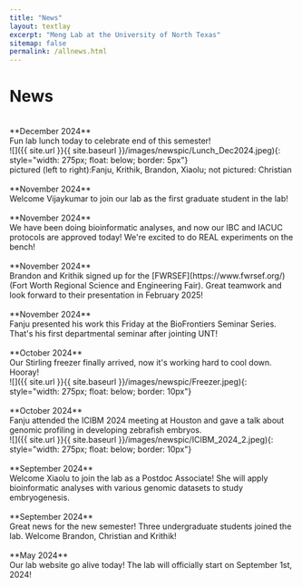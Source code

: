 ```yaml
---
title: "News"
layout: textlay
excerpt: "Meng Lab at the University of North Texas"
sitemap: false
permalink: /allnews.html
---
```


# News
<br>
**December 2024** <br>
Fun lab lunch today to celebrate end of this semester! <br>
![]({{ site.url }}{{ site.baseurl }}/images/newspic/Lunch_Dec2024.jpeg){: style="width: 275px; float: below; border: 5px"} <br>
 pictured (left to right):Fanju, Krithik, Brandon, Xiaolu; not pictured: Christian
<br>
<br>
**November 2024** <br>
Welcome Vijaykumar to join our lab as the first graduate student in the lab! <br> 
<br>
**November 2024** <br>
We have been doing bioinformatic analyses, and now our IBC and IACUC protocols are approved today! We're excited to do REAL experiments on the bench! <br>
<br>
**November 2024** <br>
Brandon and Krithik signed up for the [FWRSEF](https://www.fwrsef.org/) (Fort Worth Regional Science and Engineering Fair). Great teamwork and look forward to their presentation in February 2025! <br>
<br>
**November 2024** <br>
Fanju presented his work this Friday at the BioFrontiers Seminar Series. That's his first departmental seminar after jointing UNT!<br>
<br>
**October 2024** <br>
Our Stirling freezer finally arrived, now it's working hard to cool down. Hooray! <br>
![]({{ site.url }}{{ site.baseurl }}/images/newspic/Freezer.jpeg){: style="width: 275px; float: below; border: 10px"} <br>
<br>
**October 2024** <br>
Fanju attended the ICIBM 2024 meeting at Houston and gave a talk about genomic profiling in developing zebrafish embryos. <br>
![]({{ site.url }}{{ site.baseurl }}/images/newspic/ICIBM_2024_2.jpeg){: style="width: 275px; float: below; border: 10px"} <br>
<br>
**September 2024** <br>
Welcome Xiaolu to join the lab as a Postdoc Associate! She will apply bioinformatic analyses with various genomic datasets to study embryogenesis. <br>
<br>
**September 2024** <br>
Great news for the new semester! Three undergraduate students joined the lab. Welcome Brandon, Christian and Krithik! <br>
<br>
**May 2024** <br>
Our lab website go alive today! The lab will officially start on September 1st, 2024!<br>
<br>
<br>
<br>
<br>
<br>
<br>
<br>
<br>
<br>
<br>
<br>
<br>
<br>
<br>
